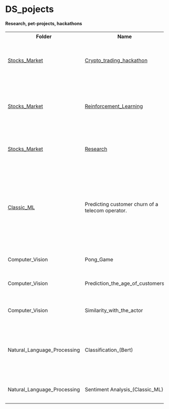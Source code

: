 # DS_pojects
#### Research, pet-projects, hackathons
<table>
  <tr>
      <th>Folder</th>
      <th>Name</th>
      <th>Description</th>
      <th>Libraries</th>
  </tr>
  <tr>
      <td><a href="https://github.com/IaroslavKonev/DS_projects/tree/main/Stocks_Market">Stocks_Market</a></td>
      <td><a href="https://github.com/IaroslavKonev/DS_projects/tree/main/Stocks_Market/Crypto_trading_hackathon">Crypto_trading_hackathon</a></td>
      <td>9th Place on public. More than 2 000 000 USDT profit. Trading strategy with using ML-models which predict price.</td>
      <td>Pandas, Scikit_Learn, Matplotlib, Numpy</td>
  </tr>
  <tr>
      <td><a href="https://github.com/IaroslavKonev/DS_projects/tree/main/Stocks_Market">Stocks_Market</a></td>
      <td><a href="https://github.com/IaroslavKonev/DS_projects/tree/main/Stocks_Market/Reinforcement_Learning">Reinforcement_Learning</a></td>
      <td>There is my first ReinforcementLearning-project. I built 2 different agents and environments. Environment with custom features gave +40%(!) profit.</td>
      <td>GYM, stable_baselines, TensorFlow, Pandas, Numpy, Matplotlib</td>
  </tr>
  <tr>
      <td><a href="https://github.com/IaroslavKonev/DS_projects/tree/main/Stocks_Market">Stocks_Market</a></td>
      <td><a href="https://github.com/IaroslavKonev/DS_projects/tree/main/Stocks_Market/Research">Research</a></td>
      <td>Several research projects on the topic of financial markets and cryptocurrencies</td>
      <td>Pandas, Numpy, Matplotlib, Binance, XGB, TensorFlow, Keras, SciPy</td>
  </tr>
  <tr>
      <td><a href="https://github.com/IaroslavKonev/DS_projects/tree/main/Classic_ML">Classic_ML</a></td>
      <td>Predicting customer churn of a telecom operator.</td>
      <td>Telecom operator Notbreakconnection.com wants to learn how to predict customer churn. If it turns out that the user is planning to leave, they will be offered promo codes and special terms. The operator's team collected personal data on some customers, information about their tariffs and contracts.</td>
      <td>Pandas, Sklearn, LightGBM, Matplotlib, Seaborn, Xgboost, Catboost, LightGBM, Numpy</td>
  </tr>
  <tr>
      <td>Computer_Vision</td>
      <td>Pong_Game</td>
      <td>There is small pet project. I coded CV_Game.</td>
      <td>OpenCV, CVzone, Numpy</td>
  </tr>
  <tr>
      <td>Computer_Vision</td>
      <td>Prediction_the_age_of_customers</td>
      <td>In this task I developed a neural network to predict the age of a person from the photo.</td>
      <td>TensorFlow, Keras, Numpy, Pandas, Matplotlib</td>
  </tr>
  <tr>
      <td>Computer_Vision</td>
      <td>Similarity_with_the_actor</td>
      <td>Pet-project. I packed in a docker service that detects a similar actor from the photo.</td>
      <td>Pandas, Numpy, Face_Recognition, Scikit_Learn, Matplotlib</td>
  </tr>
  <tr>
      <td>Natural_Language_Processing</td>
      <td>Classification_(Bert)</td>
      <td>The task is to train a model to find the appeals of bank customers consist of description of special type of fraud they faced from all of the customers' feedback.</td>
      <td>Pandas, Numpy, PyTorch, Transformers, Matplotlib</td>
  </tr>
  <tr>
      <td>Natural_Language_Processing</td>
      <td>Sentiment Analysis_(Classic_ML)</td>
      <td>The store needs a tool that will look for toxic comments and send them for moderation.</td>
      <td>Pandas, Numpy, NLTK, Scikit_Learn, Matplotlib</td>
  </tr>
      
</table>



